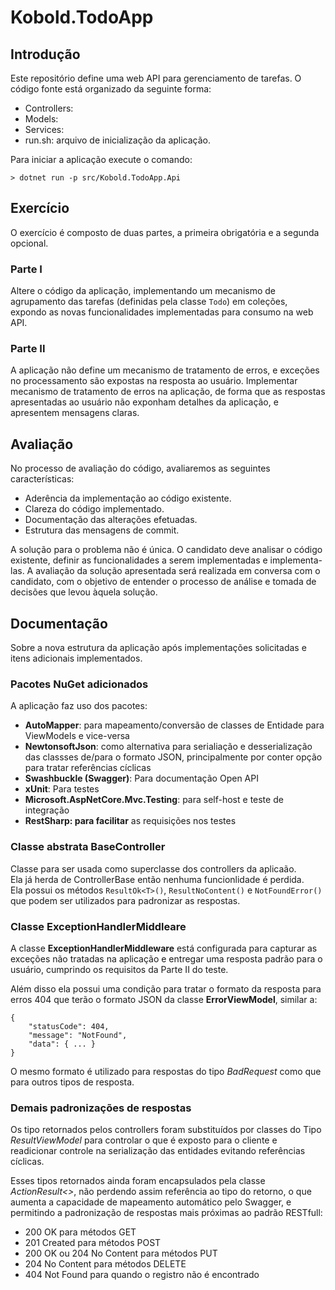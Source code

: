 # Kobold.TodoApp

## Introdução

Este repositório define uma web API para gerenciamento de tarefas. O código fonte está organizado da seguinte forma:

* Controllers:
* Models:
* Services:
* run.sh: arquivo de inicialização da aplicação.

Para iniciar a aplicação execute o comando:

```
> dotnet run -p src/Kobold.TodoApp.Api
```

## Exercício

O exercício é composto de duas partes, a primeira obrigatória e a segunda opcional.

### Parte I

Altere o código da aplicação, implementando um mecanismo de agrupamento das tarefas (definidas pela classe `Todo`) em coleções, expondo as novas funcionalidades implementadas para consumo na web API.

### Parte II

A aplicação não define um mecanismo de tratamento de erros, e exceções no processamento são expostas na resposta ao usuário. Implementar mecanismo de tratamento de erros na aplicação, de forma que as respostas apresentadas ao usuário não exponham detalhes da aplicação, e apresentem mensagens claras.

## Avaliação

No processo de avaliação do código, avaliaremos as seguintes características:
* Aderência da implementação ao código existente.
* Clareza do código implementado.
* Documentação das alterações efetuadas.
* Estrutura das mensagens de commit.

A solução para o problema não é única. O candidato deve analisar o código existente, definir as funcionalidades a serem implementadas e implementa-las. A avaliação da solução apresentada será realizada em conversa com o candidato, com o objetivo de entender o processo de análise e tomada de decisões que levou àquela solução.

## Documentação

Sobre a nova estrutura da aplicação após implementações solicitadas e itens adicionais implementados.

### Pacotes NuGet adicionados

A aplicação faz uso dos pacotes:
* **AutoMapper**: para mapeamento/conversão de classes de Entidade para ViewModels e vice-versa
* **NewtonsoftJson**: como alternativa para serialiação e desserialização das classses de/para o formato JSON, principalmente por conter opção para tratar referências cíclicas
* **Swashbuckle (Swagger)**: Para documentação Open API
* **xUnit**: Para testes
* **Microsoft.AspNetCore.Mvc.Testing**: para self-host e teste de integração
* **RestSharp: para facilitar** as requisições nos testes

### Classe abstrata BaseController

Classe para ser usada como superclasse dos controllers da aplicaão.  
Ela já herda de ControllerBase então nenhuma funcionlidade é perdida.  
Ela possui os métodos `ResultOk<T>()`, `ResultNoContent()` e `NotFoundError()` que podem ser utilizados para padronizar as respostas.

### Classe ExceptionHandlerMiddleare

A classe **ExceptionHandlerMiddleware** está configurada para capturar as exceções não tratadas na aplicação e entregar uma resposta padrão para o usuário, cumprindo os requisitos da Parte II do teste.

Além disso ela possui uma condição para tratar o formato da resposta para erros 404 que terão o formato JSON da classe **ErrorViewModel**, similar a:

```
{
    "statusCode": 404,
    "message": "NotFound",
    "data": { ... }
}
```
O mesmo formato é utilizado para respostas do tipo *BadRequest* como que para outros tipos de resposta.

### Demais padronizações de respostas

Os tipo retornados pelos controllers foram substituídos por classes do Tipo *ResultViewModel* para controlar o que é exposto para o cliente e readicionar controle na serialização das entidades evitando referências cíclicas.

Esses tipos retornados ainda foram encapsulados pela classe *ActionResult<>*, não perdendo assim referência ao tipo do retorno, o que aumenta a capacidade de mapeamento automático pelo Swagger, e permitindo a padronização de respostas mais próximas ao padrão RESTfull:
- 200 OK para métodos GET
- 201 Created para métodos POST
- 200 OK ou 204 No Content para métodos PUT
- 204 No Content para métodos DELETE
- 404 Not Found para quando o registro não é encontrado